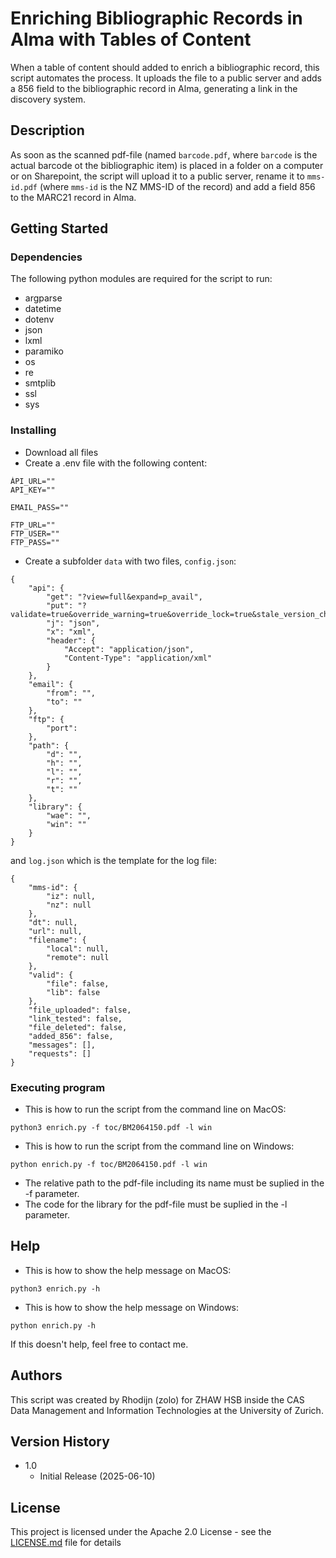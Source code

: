 # Enriching Bibliographic Records in Alma with Tables of Content

When a table of content should added to enrich a bibliographic record, this script automates the process. It uploads the file to a public server and adds a 856 field to the bibliographic record in Alma, generating a link in the discovery system.

## Description

As soon as the scanned pdf-file (named ```barcode.pdf```, where ```barcode``` is the actual barcode ot the bibliographic item) is placed in a folder on a computer or on Sharepoint, the script will upload it to a public server, rename it to ```mms-id.pdf``` (where ```mms-id``` is the NZ MMS-ID of the record) and add a field 856 to the MARC21 record in Alma.

## Getting Started

### Dependencies

The following python modules are required for the script to run:
* argparse
* datetime
* dotenv
* json
* lxml
* paramiko
* os
* re
* smtplib
* ssl
* sys

### Installing

* Download all files
* Create a .env file with the following content:
```
ÀPI_URL=""
API_KEY=""

EMAIL_PASS=""

FTP_URL=""
FTP_USER=""
FTP_PASS=""
```
* Create a subfolder ```data``` with two files, ```config.json```:
```
{
    "api": {
        "get": "?view=full&expand=p_avail",
        "put": "?validate=true&override_warning=true&override_lock=true&stale_version_check=false&cataloger_level=20&check_match=false",
        "j": "json",
        "x": "xml",
        "header": {
            "Accept": "application/json",
            "Content-Type": "application/xml"
        }
    },
    "email": {
        "from": "",
        "to": ""
    },
    "ftp": {
        "port":
    },
    "path": {
        "d": "",
        "h": "",
        "l": "",
        "r": "",
        "t": ""
    },
    "library": {
        "wae": "",
        "win": ""
    }
}
```
and ```log.json``` which is the template for the log file:
```
{
    "mms-id": {
        "iz": null,
        "nz": null
    },
    "dt": null,
    "url": null,
    "filename": {
        "local": null,
        "remote": null
    },
    "valid": {
        "file": false,
        "lib": false
    },
    "file_uploaded": false,
    "link_tested": false,
    "file_deleted": false,
    "added_856": false,
    "messages": [],
    "requests": []
}
```

### Executing program

* This is how to run the script from the command line on MacOS:
```
python3 enrich.py -f toc/BM2064150.pdf -l win
```
* This is how to run the script from the command line on Windows:
```
python enrich.py -f toc/BM2064150.pdf -l win
```
* The relative path to the pdf-file including its name must be suplied in the -f parameter.
* The code for the library for the pdf-file must be suplied in the -l parameter.

## Help

* This is how to show the help message on MacOS:
```
python3 enrich.py -h
```
* This is how to show the help message on Windows:
```
python enrich.py -h
```
If this doesn't help, feel free to contact me.

## Authors

This script was created by Rhodijn (zolo) for ZHAW HSB inside the CAS Data Management and Information Technologies at the University of Zurich.

## Version History

* 1.0
    * Initial Release (2025-06-10)

## License

This project is licensed under the Apache 2.0 License - see the [LICENSE.md](https://github.com/rhodijn/toc/blob/main/LICENSE.md) file for details

